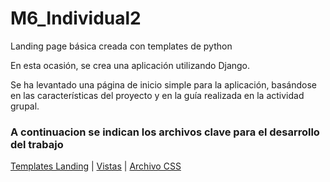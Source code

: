# M6_Individual2
Landing page básica creada con templates de python

En esta ocasión, se crea una aplicación utilizando Django.

Se ha levantado una página de inicio simple para la aplicación, basándose en las características del proyecto y en la guía realizada en la actividad grupal.

### A continuacion se indican los archivos clave para el desarrollo del trabajo
[Templates Landing](templates/M6Ind2/landing.html) |
[Vistas](views.py) |
[Archivo CSS](static/style.css)
